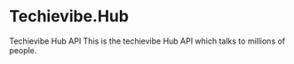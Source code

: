 # Techievibe.Hub
Techievibe Hub API
This is the techievibe Hub API which talks to millions of people.
